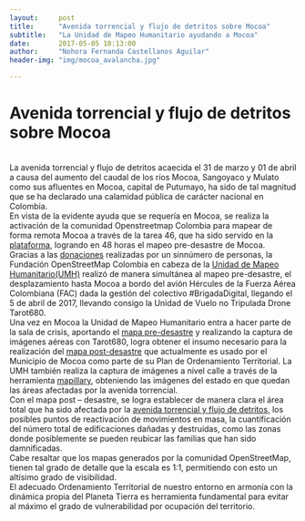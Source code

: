 ```yaml
---
layout:     post
title:      "Avenida torrencial y flujo de detritos sobre Mocoa"
subtitle:   "La Unidad de Mapeo Humanitario ayudando a Mocoa"
date:       2017-05-05 10:13:00
author:     "Nohora Fernanda Castellanos Aguilar"
header-img: "img/mocoa_avalancha.jpg"

---
```

<h1>Avenida torrencial y flujo de detritos sobre Mocoa</h1>
<br>
La avenida torrencial y flujo de detritos acaecida el 31 de marzo y 01 de abril a causa del aumento del caudal de los ríos Mocoa, Sangoyaco y Mulato como sus afluentes en Mocoa, capital de Putumayo, ha sido de tal magnitud que se ha declarado una calamidad pública de carácter nacional en Colombia.
<br>
En vista de la evidente ayuda que se requería en Mocoa, se realiza la activación de la comunidad Openstreetmap Colombia para mapear de forma remota Mocoa a través de la tarea 46, que ha sido servido en la <a href="http://tareas.openstreetmap.co/project/46#task/33">plataforma</a>, logrando en 48 horas el mapeo pre-desastre de Mocoa.
<br>
Gracias a las <a href="http://blog.openstreetmap.co/donations/">donaciones</a> realizadas por un sinnúmero de personas, la Fundación OpenStreetMap Colombia en cabeza de la <a href="https://umh.openstreetmap.co/e56">Unidad de Mapeo Humanitario(UMH)</a>  realizó de manera simultánea al mapeo pre-desastre, el desplazamiento hasta Mocoa a bordo del avión Hércules de la Fuerza Aérea Colombiana (FAC) dada la gestión del colectivo #BrigadaDigital, llegando el 5 de abril de 2017, llevando consigo la Unidad de Vuelo no Tripulada Drone Tarot680.
<br>
Una vez en Mocoa la Unidad de Mapeo Humanitario entra a hacer parte de la sala de crisis, aportando el <a href="http://pierzen.dev.openstreetmap.org/hot/leaflet/OSM-Compare-before-after.html#15/1.1505/-76.6480">mapa pre-desastre</a> y realizando la captura de imágenes aéreas con Tarot680, logra obtener el insumo necesario para la realización del <a href="http://tareas.openstreetmap.co/project/50#">mapa post-desastre</a> que actualmente es usado por el Municipio de Mocoa como parte de su Plan de Ordenamiento Territorial. La UMH también realiza la captura de imágenes a nivel calle a través de la herramienta <a href="https://www.mapillary.com/">mapillary</a>, obteniendo las imágenes del estado en que quedan las áreas afectadas por la avenida torrencial.
<br>
Con el mapa post – desastre, se logra establecer de manera clara el área total que ha sido afectada por la <a href=" http://miputumayo.com.co/2017/04/01/no-fue-una-avalancha-fue-una-avenida-torrencial/">avenida torrencial y flujo de detritos</a>, los posibles puntos de reactivación de movimientos en masa, la cuantificación del número total de edificaciones dañadas y destruidas, como las zonas donde posiblemente se pueden reubicar las familias que han sido damnificadas. 
<br>
Cabe resaltar que los mapas generados por la comunidad OpenStreetMap, tienen tal grado de detalle que la escala es 1:1, permitiendo con esto un altísimo grado de visibilidad.
<br>
El adecuado Ordenamiento Territorial de nuestro entorno en armonía con la dinámica propia del Planeta Tierra es herramienta fundamental para evitar al máximo el grado de vulnerabilidad por ocupación del territorio. 
<br>
<img src="{{ site.baseurl }}/img/Director gestion del riesgo.jpg" align="center"  alt="">
<br>

